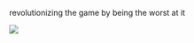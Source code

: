 <p> revolutionizing the game by being the worst at it </p>
<img src="https://media.tenor.com/ApiyzQT3bKUAAAAM/homestuck-aradia.gif">
